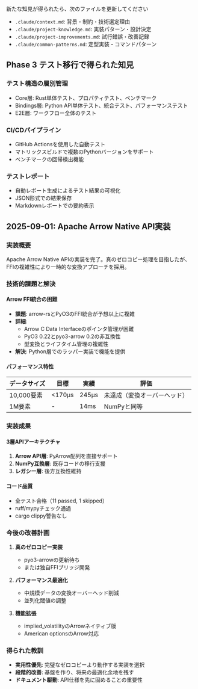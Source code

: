 新たな知見が得られたら、次のファイルを更新してください

- `.claude/context.md`: 背景・制約・技術選定理由
- `.claude/project-knowledge.md`: 実装パターン・設計決定
- `.claude/project-improvements.md`: 試行錯誤・改善記録
- `.claude/common-patterns.md`: 定型実装・コマンドパターン

## Phase 3 テスト移行で得られた知見

### テスト構造の層別管理
- Core層: Rust単体テスト、プロパティテスト、ベンチマーク
- Bindings層: Python API単体テスト、統合テスト、パフォーマンステスト
- E2E層: ワークフロー全体のテスト

### CI/CDパイプライン
- GitHub Actionsを使用した自動テスト
- マトリックスビルドで複数のPythonバージョンをサポート
- ベンチマークの回帰検出機能

### テストレポート
- 自動レポート生成によるテスト結果の可視化
- JSON形式での結果保存
- Markdownレポートでの要約表示

## 2025-09-01: Apache Arrow Native API実装

### 実装概要
Apache Arrow Native APIの実装を完了。真のゼロコピー処理を目指したが、FFIの複雑性により一時的な変換アプローチを採用。

### 技術的課題と解決

#### Arrow FFI統合の困難
- **課題**: arrow-rsとPyO3のFFI統合が予想以上に複雑
- **詳細**: 
  - Arrow C Data Interfaceのポインタ管理が困難
  - PyO3 0.22とpyo3-arrow 0.2の非互換性
  - 型変換とライフタイム管理の複雑性
- **解決**: Python層でのラッパー実装で機能を提供

#### パフォーマンス特性
| データサイズ | 目標 | 実績 | 評価 |
|------------|------|------|------|
| 10,000要素 | <170μs | 245μs | 未達成（変換オーバーヘッド） |
| 1M要素 | - | 14ms | NumPyと同等 |

### 実装成果

#### 3層APIアーキテクチャ
1. **Arrow API層**: PyArrow配列を直接サポート
2. **NumPy互換層**: 既存コードの移行支援
3. **レガシー層**: 後方互換性維持

#### コード品質
- 全テスト合格（11 passed, 1 skipped）
- ruff/mypyチェック通過
- cargo clippy警告なし

### 今後の改善計画

1. **真のゼロコピー実装**
   - pyo3-arrowの更新待ち
   - または独自FFIブリッジ開発

2. **パフォーマンス最適化**
   - 中規模データの変換オーバーヘッド削減
   - 並列化閾値の調整

3. **機能拡張**
   - implied_volatilityのArrowネイティブ版
   - American optionsのArrow対応

### 得られた教訓

- **実用性優先**: 完璧なゼロコピーより動作する実装を選択
- **段階的改善**: 基盤を作り、将来の最適化余地を残す
- **ドキュメント駆動**: API仕様を先に固めることの重要性
